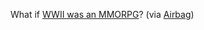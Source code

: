 ---
layout: post
wordpress_id: 35
wordpress_url: http://noesbueno.com/archives/35
date: '2005-12-07 17:40:01 -0600'
date_gmt: '2005-12-07 22:40:01 -0600'
body: |
  <p>What if <a href="http://www.4guysfromviewpoint.com/?p=76">WWII was an MMORPG</a>? <span class="via">(via <a href="http://www.airbagindustries.com/">Airbag</a>)</span></p>
---